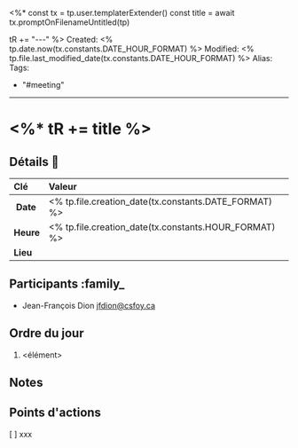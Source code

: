 <%*
const tx = tp.user.templaterExtender()
const title = await tx.promptOnFilenameUntitled(tp)

tR += "---"
%>
Created: <% tp.date.now(tx.constants.DATE_HOUR_FORMAT) %>
Modified: <% tp.file.last_modified_date(tx.constants.DATE_HOUR_FORMAT) %>
Alias:
Tags:
  - "#meeting"
---
# <%* tR += title %>
## Détails 📆
| Clé | Valeur |
| :--- | :--- |
| **Date** |  <% tp.file.creation_date(tx.constants.DATE_FORMAT) %> |
| **Heure** |  <% tp.file.creation_date(tx.constants.HOUR_FORMAT) %> |
| **Lieu** | |

## Participants :family_
 * Jean-François Dion <jfdion@csfoy.ca>

## Ordre du jour
1. <élément>

## Notes

## Points d'actions
 [ ] xxx
 